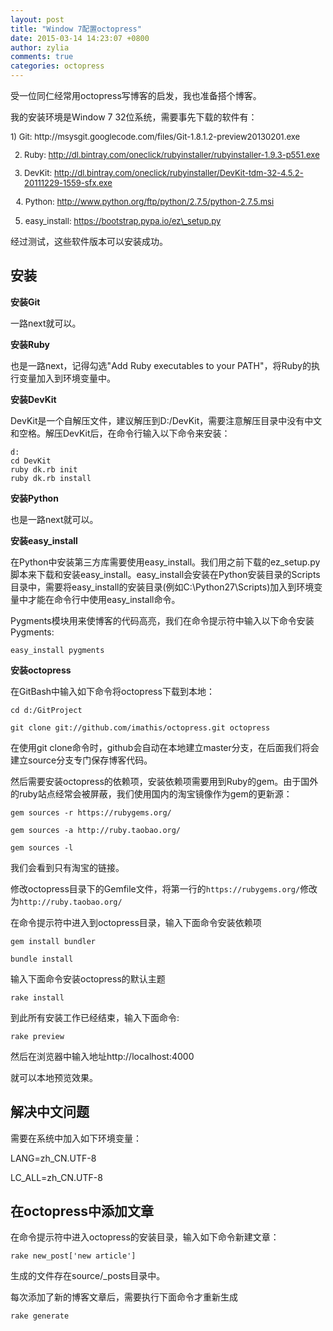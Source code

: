 ```yaml
---
layout: post
title: "Window 7配置octopress"
date: 2015-03-14 14:23:07 +0800
author: zylia
comments: true
categories: octopress
---
```

受一位同仁经常用octopress写博客的启发，我也准备搭个博客。

我的安装环境是Window 7 32位系统，需要事先下载的软件有：

<font size=2>
1) Git: http://msysgit.googlecode.com/files/Git-1.8.1.2-preview20130201.exe

2) Ruby: http://dl.bintray.com/oneclick/rubyinstaller/rubyinstaller-1.9.3-p551.exe

3) DevKit: http://dl.bintray.com/oneclick/rubyinstaller/DevKit-tdm-32-4.5.2-20111229-1559-sfx.exe

<!-- more -->

4) Python: http://www.python.org/ftp/python/2.7.5/python-2.7.5.msi

5) easy_install: https://bootstrap.pypa.io/ez\_setup.py</font>

经过测试，这些软件版本可以安装成功。

## 安装 ##
**安装Git**

一路next就可以。

**安装Ruby**

也是一路next，记得勾选"Add Ruby executables to your PATH"，将Ruby的执行变量加入到环境变量中。

**安装DevKit**

DevKit是一个自解压文件，建议解压到D:/DevKit，需要注意解压目录中没有中文和空格。解压DevKit后，在命令行输入以下命令来安装：

`d:`  <br />
`cd DevKit`  <br />
`ruby dk.rb init`  <br />
`ruby dk.rb install`

**安装Python**

也是一路next就可以。

**安装easy_install**

在Python中安装第三方库需要使用easy\_install。我们用之前下载的ez\_setup.py脚本来下载和安装easy\_install。easy\_install会安装在Python安装目录的Scripts目录中，需要将easy\_install的安装目录(例如C:\Python27\Scripts)加入到环境变量中才能在命令行中使用easy_install命令。

Pygments模块用来使博客的代码高亮，我们在命令提示符中输入以下命令安装Pygments:

`easy_install pygments`

**安装octopress**

在GitBash中输入如下命令将octopress下载到本地：

`cd d:/GitProject`

`git clone git://github.com/imathis/octopress.git octopress`

在使用git clone命令时，github会自动在本地建立master分支，在后面我们将会建立source分支专门保存博客代码。

然后需要安装octopress的依赖项，安装依赖项需要用到Ruby的gem。由于国外的ruby站点经常会被屏蔽，我们使用国内的淘宝镜像作为gem的更新源：

`gem sources -r https://rubygems.org/`

`gem sources -a http://ruby.taobao.org/`

`gem sources -l`

我们会看到只有淘宝的链接。

修改octopress目录下的Gemfile文件，将第一行的`https://rubygems.org/`修改为`http://ruby.taobao.org/`

在命令提示符中进入到octopress目录，输入下面命令安装依赖项

`gem install bundler`

`bundle install`

输入下面命令安装octopress的默认主题

`rake install`

到此所有安装工作已经结束，输入下面命令:

`rake preview`

然后在浏览器中输入地址http://localhost:4000

就可以本地预览效果。

## 解决中文问题 ##

需要在系统中加入如下环境变量：

LANG=zh_CN.UTF-8

LC\_ALL=zh_CN.UTF-8

## 在octopress中添加文章 ##

在命令提示符中进入octopress的安装目录，输入如下命令新建文章：

`rake new_post['new article']`

生成的文件存在source/_posts目录中。

每次添加了新的博客文章后，需要执行下面命令才重新生成

`rake generate`
